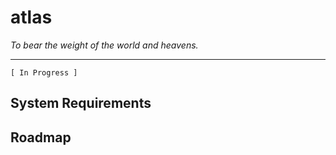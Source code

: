 atlas
=====

*To bear the weight of the world and heavens.*

---

`[ In Progress ]`

System Requirements
-------------------

Roadmap
-------
